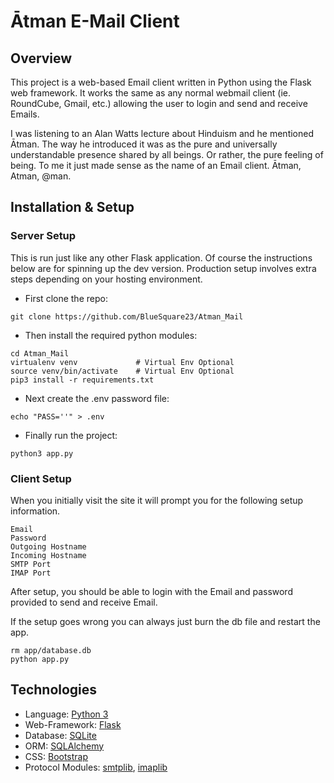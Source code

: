 # Ātman E-Mail Client

## Overview 

This project is a web-based Email client written in Python using the Flask web
framework. It works the same as any normal webmail client (ie. RoundCube,
Gmail, etc.) allowing the user to login and send and receive Emails. 

I was listening to an Alan Watts lecture about Hinduism and he mentioned Ātman.
The way he introduced it was as the pure and universally understandable
presence shared by all beings. Or rather, the pure feeling of being. To me it
just made sense as the name of an Email client. Ātman, Atman, @man. 

## Installation & Setup

### Server Setup

This is run just like any other Flask application. Of course the instructions
below are for spinning up the dev version. Production setup involves extra
steps depending on your hosting environment.

* First clone the repo:

```
git clone https://github.com/BlueSquare23/Atman_Mail
```

* Then install the required python modules:

```
cd Atman_Mail
virtualenv venv				# Virtual Env Optional
source venv/bin/activate	# Virtual Env Optional
pip3 install -r requirements.txt
```

* Next create the .env password file:

```
echo "PASS=''" > .env
```

* Finally run the project:

```
python3 app.py
```

### Client Setup

When you initially visit the site it will prompt you for the following setup
information.

	Email 
	Password 
	Outgoing Hostname 
	Incoming Hostname 
	SMTP Port 
	IMAP Port

After setup, you should be able to login with the Email and password provided
to send and receive Email. 

If the setup goes wrong you can always just burn the db file and restart the
app.

```
rm app/database.db
python app.py
```

## Technologies

* Language: [Python 3](https://www.python.org/)
* Web-Framework: [Flask](https://palletsprojects.com/p/flask/)
* Database: [SQLite](https://www.sqlite.org/index.html)
* ORM: [SQLAlchemy](https://www.sqlalchemy.org/)
* CSS: [Bootstrap](https://getbootstrap.com/docs/5.0/getting-started/introduction/)
* Protocol Modules: [smtplib](https://docs.python.org/3/library/smtplib.html), [imaplib](https://docs.python.org/3/library/imaplib.html)

